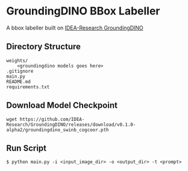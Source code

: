 # GroundingDINO BBox Labeller
A bbox labeller built on [IDEA-Research GroundingDINO](https://github.com/IDEA-Research/GroundingDINO)

## Directory Structure
```
weights/
    <groundingdino models goes here>
.gitignore
main.py
README.md
requirements.txt
```

## Download Model Checkpoint
```
wget https://github.com/IDEA-Research/GroundingDINO/releases/download/v0.1.0-alpha2/groundingdino_swinb_cogcoor.pth
```

## Run Script
```
$ python main.py -i <input_image_dir> -o <output_dir> -t <prompt>
```